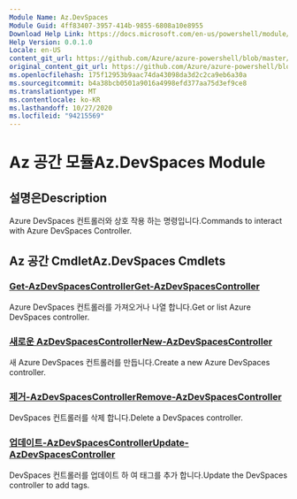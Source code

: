```yaml
---
Module Name: Az.DevSpaces
Module Guid: 4ff83407-3957-414b-9855-6808a10e8955
Download Help Link: https://docs.microsoft.com/en-us/powershell/module/az.devspaces
Help Version: 0.0.1.0
Locale: en-US
content_git_url: https://github.com/Azure/azure-powershell/blob/master/src/DevSpaces/DevSpaces/help/Az.DevSpaces.md
original_content_git_url: https://github.com/Azure/azure-powershell/blob/master/src/DevSpaces/DevSpaces/help/Az.DevSpaces.md
ms.openlocfilehash: 175f12953b9aac74da43098da3d2c2ca9eb6a30a
ms.sourcegitcommit: b4a38bcb0501a9016a4998efd377aa75d3ef9ce8
ms.translationtype: MT
ms.contentlocale: ko-KR
ms.lasthandoff: 10/27/2020
ms.locfileid: "94215569"
---
```

# <span data-ttu-id="45dbf-101">Az 공간 모듈</span><span class="sxs-lookup"><span data-stu-id="45dbf-101">Az.DevSpaces Module</span></span>
## <span data-ttu-id="45dbf-102">설명은</span><span class="sxs-lookup"><span data-stu-id="45dbf-102">Description</span></span>
<span data-ttu-id="45dbf-103">Azure DevSpaces 컨트롤러와 상호 작용 하는 명령입니다.</span><span class="sxs-lookup"><span data-stu-id="45dbf-103">Commands to interact with Azure DevSpaces Controller.</span></span>

## <span data-ttu-id="45dbf-104">Az 공간 Cmdlet</span><span class="sxs-lookup"><span data-stu-id="45dbf-104">Az.DevSpaces Cmdlets</span></span>
### [<span data-ttu-id="45dbf-105">Get-AzDevSpacesController</span><span class="sxs-lookup"><span data-stu-id="45dbf-105">Get-AzDevSpacesController</span></span>](Get-AzDevSpacesController.md)
<span data-ttu-id="45dbf-106">Azure DevSpaces 컨트롤러를 가져오거나 나열 합니다.</span><span class="sxs-lookup"><span data-stu-id="45dbf-106">Get or list Azure DevSpaces controller.</span></span>

### [<span data-ttu-id="45dbf-107">새로운 AzDevSpacesController</span><span class="sxs-lookup"><span data-stu-id="45dbf-107">New-AzDevSpacesController</span></span>](New-AzDevSpacesController.md)
<span data-ttu-id="45dbf-108">새 Azure DevSpaces 컨트롤러를 만듭니다.</span><span class="sxs-lookup"><span data-stu-id="45dbf-108">Create a new Azure DevSpaces controller.</span></span>

### [<span data-ttu-id="45dbf-109">제거-AzDevSpacesController</span><span class="sxs-lookup"><span data-stu-id="45dbf-109">Remove-AzDevSpacesController</span></span>](Remove-AzDevSpacesController.md)
<span data-ttu-id="45dbf-110">DevSpaces 컨트롤러를 삭제 합니다.</span><span class="sxs-lookup"><span data-stu-id="45dbf-110">Delete a DevSpaces controller.</span></span>

### [<span data-ttu-id="45dbf-111">업데이트-AzDevSpacesController</span><span class="sxs-lookup"><span data-stu-id="45dbf-111">Update-AzDevSpacesController</span></span>](Update-AzDevSpacesController.md)
<span data-ttu-id="45dbf-112">DevSpaces 컨트롤러를 업데이트 하 여 태그를 추가 합니다.</span><span class="sxs-lookup"><span data-stu-id="45dbf-112">Update the DevSpaces controller to add tags.</span></span> 

